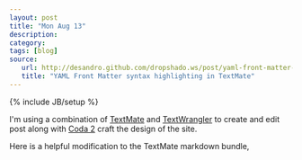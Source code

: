 ```yaml
---
layout: post
title: "Mon Aug 13"
description:
category:
tags: [blog]
source:
   url: http://desandro.github.com/dropshado.ws/post/yaml-front-matter-markdown-textmate.html
   title: "YAML Front Matter syntax highlighting in TextMate"
---
```

{% include JB/setup %}

I'm using a combination of [TextMate](https://github.com/textmate/textmate) and [TextWrangler](http://www.barebones.com/products/textwrangler/index.shtml) to create and edit post along with [Coda 2](http://www.panic.com/coda/) craft the design of the site.

Here is a helpful modification to the TextMate markdown bundle,
